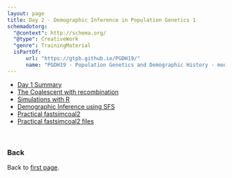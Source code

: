 ```yaml
---
layout: page
title: Day 2 - Demographic Inference in Population Genetics 1
schemadotorg:
  "@context": http://schema.org/
  "@type": CreativeWork
  "genre": TrainingMaterial
  isPartOf:
      url: "https://gtpb.github.io/PGDH19/"
      name: "PGDH19 - Population Genetics and Demographic History - model-base aproaches"
---
```


* [Day 1 Summary](./day2_day1-summary.md)
* [The Coalescent with recombination](../assets/DAY_2_CoalescentRecomb.pdf)
* [Simulations with R](../src/R/coalRecombTrees.R)
* [Demographic Inference using SFS](../assets/Fastsimcoal2_SFSbasedInference.pdf)
* [Practical fastsimcoal2](./PracticalFastsimcoal2.html)
* [Practical fastsimcoal2 files](../assets/Fastsimcoal_practical.zip)

<br/>

### Back

Back to [first page](../index.md).
